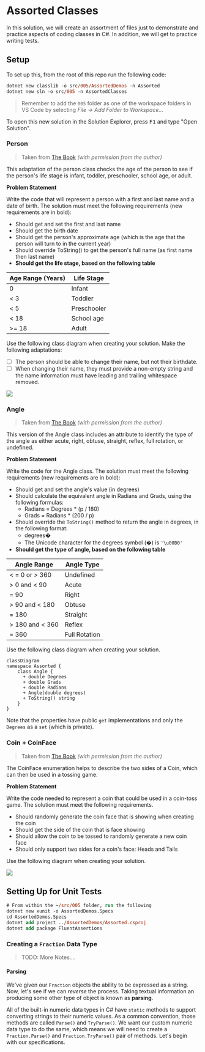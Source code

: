 # Assorted Classes

In this solution, we will create an assortment of files just to demonstrate and practice aspects of coding classes in C#. In addition, we will get to practice writing tests.

## Setup

To set up this, from the root of this repo run the following code:

```ps
dotnet new classlib -o src/005/AssortedDemos -n Assorted
dotnet new sln -o src/005 -n AssortedClasses
```

> Remember to add the `005` folder as one of the workspace folders in VS Code by selecting *File -> Add Folder to Workspace...*

To open this new solution in the Solution Explorer, press <kbd>F1</kbd> and type "Open Solution".

### Person

> Taken from [The Book](https://programming-0101.github.io/TheBook/Topic/F/Examples/Person.html) *(with permission from the author)*

This adaptation of the person class checks the age of the person to see if the person's life stage is infant, toddler, preschooler, school age, or adult.

**Problem Statement**

Write the code that will represent a person with a first and last name and a date of birth. The solution must meet the following requirements (new requirements are in bold):

* Should get and set the first and last name
* Should get the birth date
* Should get the person's approximate age (which is the age that the person will turn to in the current year)
* Should override ToString() to get the person's full name (as first name then last name)
* **Should get the life stage, based on the following table**

Age Range (Years) | Life Stage
------------------|-----------
0                 | Infant
< 3               | Toddler
< 5               | Preschooler
< 18              | School age
>= 18             | Adult

Use the following class diagram when creating your solution. Make the following adaptations:

- [ ] The person should be able to change their name, but not their birthdate.
- [ ] When changing their name, they must provide a non-empty string and the name information must have leading and trailing whitespace removed.

![](./Images/Person.png)

### Angle

> Taken from [The Book](https://programming-0101.github.io/TheBook/Topic/F/Examples/Angle.html) *(with permission from the author)*

This version of the Angle class includes an attribute to identify the type of the angle as either acute, right, obtuse, straight, reflex, full rotation, or undefined. 

**Problem Statement**

Write the code for the Angle class. The solution must meet the following requirements (new requirements are in bold):

* Should get and set the angle's value (in degrees)
* Should calculate the equivalent angle in Radians and Grads, using the following formulas:
  * Radians = Degrees * (p / 180)
  * Grads = Radians * (200 / p)
* Should override the `ToString()` method to return the angle in degrees, in the following format:
  * degrees�
  * The Unicode character for the degrees symbol (�) is `'\u00B0'`
* **Should get the type of angle, based on the following table**

Angle Range     | Angle Type
----------------|-----------
< = 0 or > 360  | Undefined
> 0 and < 90    | Acute
= 90            | Right
> 90 and < 180  | Obtuse
= 180           | Straight
> 180 and < 360 | Reflex
= 360           | Full Rotation

Use the following class diagram when creating your solution.

```mermaid
classDiagram
namespace Assorted {
    class Angle {
      + double Degrees
      + double Grads
      + double Radians
      + Angle(double degrees)
      + ToString() string
    }
}
```

Note that the properties have public `get` implementations and only the `Degrees` as a `set` (which is private).

### Coin + CoinFace

> Taken from [The Book](https://programming-0101.github.io/TheBook/Topic/I/Examples/Coin.html) *(with permission from the author)*

The CoinFace enumeration helps to describe the two sides of a Coin, which can then be used in a tossing game.

**Problem Statement**

Write the code needed to represent a coin that could be used in a coin-toss game. The solution must meet the following requirements.

* Should randomly generate the coin face that is showing when creating the coin
* Should get the side of the coin that is face showing
* Should allow the coin to be tossed to randomly generate a new coin face
* Should only support two sides for a coin's face: Heads and Tails

Use the following diagram when creating your solution.

![](./Images/Coin.png)

## Setting Up for Unit Tests

```ps
# From within the ~/src/005 folder, run the following
dotnet new xunit -o AssortedDemos.Specs
cd AssortedDemos.Specs
dotnet add project ../AssortedDemos/Assorted.csproj
dotnet add package FluentAssertions
```

### Creating a `Fraction` Data Type

> TODO: More Notes....

#### Parsing

We've given our `Fraction` objects the ability to be expressed as a string. Now, let's see if we can *reverse* the process. Taking textual information an producing some other type of object is known as **parsing**.

All of the built-in numeric data types in C# have `static` methods to support converting strings to their numeric values. As a common convention, those methods are called `Parse()` and `TryParse()`. We want our custom numeric data type to do the same, which means we will need to create a `Fraction.Parse()` and `Fraction.TryParse()` pair of methods. Let's begin with our specifications.